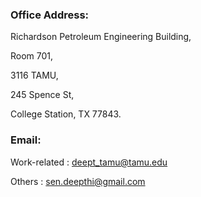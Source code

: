 ### Office Address:

Richardson Petroleum Engineering Building,

Room 701,

3116 TAMU,

245 Spence St,

College Station, TX 77843.

### Email:
Work-related : deept_tamu@tamu.edu

Others : sen.deepthi@gmail.com



